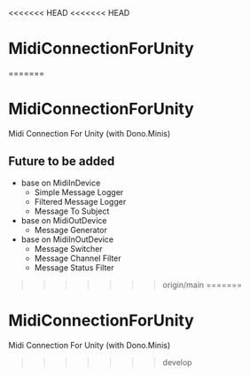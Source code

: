 <<<<<<< HEAD
<<<<<<< HEAD
# MidiConnectionForUnity
=======
# MidiConnectionForUnity
Midi Connection For Unity (with Dono.Minis)

## Future to be added
* base on MidiInDevice
  * Simple Message Logger
  * Filtered Message Logger
  * Message To Subject
* base on MidiOutDevice
  * Message Generator
* base on MidiInOutDevice
  * Message Switcher
  * Message Channel Filter
  * Message Status Filter
>>>>>>> origin/main
=======
# MidiConnectionForUnity
Midi Connection For Unity (with Dono.Minis)
>>>>>>> develop
